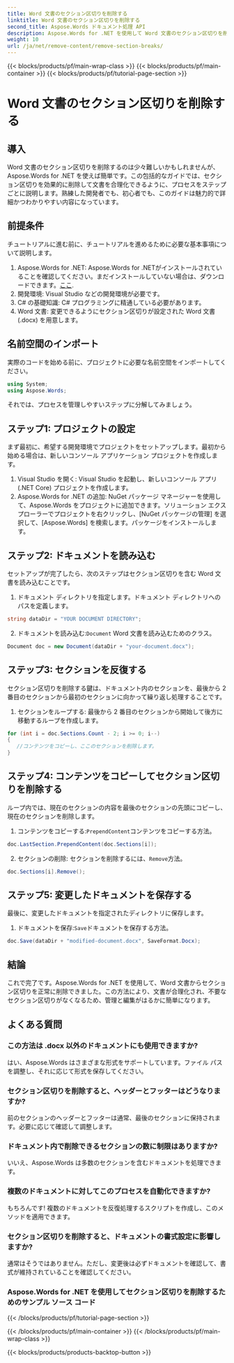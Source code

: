 ```yaml
---
title: Word 文書のセクション区切りを削除する
linktitle: Word 文書のセクション区切りを削除する
second_title: Aspose.Words ドキュメント処理 API
description: Aspose.Words for .NET を使用して Word 文書のセクション区切りを削除する方法を学びます。この詳細なステップバイステップ ガイドにより、スムーズな文書管理と編集が可能になります。
weight: 10
url: /ja/net/remove-content/remove-section-breaks/
---
```


{{< blocks/products/pf/main-wrap-class >}}
{{< blocks/products/pf/main-container >}}
{{< blocks/products/pf/tutorial-page-section >}}

# Word 文書のセクション区切りを削除する

## 導入

Word 文書のセクション区切りを削除するのは少々難しいかもしれませんが、Aspose.Words for .NET を使えば簡単です。この包括的なガイドでは、セクション区切りを効果的に削除して文書を合理化できるように、プロセスをステップごとに説明します。熟練した開発者でも、初心者でも、このガイドは魅力的で詳細かつわかりやすい内容になっています。

## 前提条件

チュートリアルに進む前に、チュートリアルを進めるために必要な基本事項について説明します。

1.  Aspose.Words for .NET: Aspose.Words for .NETがインストールされていることを確認してください。まだインストールしていない場合は、ダウンロードできます。[ここ](https://releases.aspose.com/words/net/).
2. 開発環境: Visual Studio などの開発環境が必要です。
3. C# の基礎知識: C# プログラミングに精通している必要があります。
4. Word 文書: 変更できるようにセクション区切りが設定された Word 文書 (.docx) を用意します。

## 名前空間のインポート

実際のコードを始める前に、プロジェクトに必要な名前空間をインポートしてください。

```csharp
using System;
using Aspose.Words;
```

それでは、プロセスを管理しやすいステップに分解してみましょう。

## ステップ1: プロジェクトの設定

まず最初に、希望する開発環境でプロジェクトをセットアップします。最初から始める場合は、新しいコンソール アプリケーション プロジェクトを作成します。

1. Visual Studio を開く: Visual Studio を起動し、新しいコンソール アプリ (.NET Core) プロジェクトを作成します。
2. Aspose.Words for .NET の追加: NuGet パッケージ マネージャーを使用して、Aspose.Words をプロジェクトに追加できます。ソリューション エクスプローラーでプロジェクトを右クリックし、[NuGet パッケージの管理] を選択して、[Aspose.Words] を検索します。パッケージをインストールします。

## ステップ2: ドキュメントを読み込む

セットアップが完了したら、次のステップはセクション区切りを含む Word 文書を読み込むことです。

1. ドキュメント ディレクトリを指定します。ドキュメント ディレクトリへのパスを定義します。
```csharp
string dataDir = "YOUR DOCUMENT DIRECTORY";
```
2. ドキュメントを読み込む:`Document` Word 文書を読み込むためのクラス。
```csharp
Document doc = new Document(dataDir + "your-document.docx");
```

## ステップ3: セクションを反復する

セクション区切りを削除する鍵は、ドキュメント内のセクションを、最後から 2 番目のセクションから最初のセクションに向かって繰り返し処理することです。

1. セクションをループする: 最後から 2 番目のセクションから開始して後方に移動するループを作成します。
```csharp
for (int i = doc.Sections.Count - 2; i >= 0; i--)
{
   //コンテンツをコピーし、ここのセクションを削除します。
}
```

## ステップ4: コンテンツをコピーしてセクション区切りを削除する

ループ内では、現在のセクションの内容を最後のセクションの先頭にコピーし、現在のセクションを削除します。

1. コンテンツをコピーする:`PrependContent`コンテンツをコピーする方法。
```csharp
doc.LastSection.PrependContent(doc.Sections[i]);
```
2. セクションの削除: セクションを削除するには、`Remove`方法。
```csharp
doc.Sections[i].Remove();
```

## ステップ5: 変更したドキュメントを保存する

最後に、変更したドキュメントを指定されたディレクトリに保存します。

1. ドキュメントを保存:`Save`ドキュメントを保存する方法。
```csharp
doc.Save(dataDir + "modified-document.docx", SaveFormat.Docx);
```

## 結論

これで完了です。Aspose.Words for .NET を使用して、Word 文書からセクション区切りを正常に削除できました。この方法により、文書が合理化され、不要なセクション区切りがなくなるため、管理と編集がはるかに簡単になります。

## よくある質問

### この方法は .docx 以外のドキュメントにも使用できますか?
はい、Aspose.Words はさまざまな形式をサポートしています。ファイル パスを調整し、それに応じて形式を保存してください。

### セクション区切りを削除すると、ヘッダーとフッターはどうなりますか?
前のセクションのヘッダーとフッターは通常、最後のセクションに保持されます。必要に応じて確認して調整します。

### ドキュメント内で削除できるセクションの数に制限はありますか?
いいえ、Aspose.Words は多数のセクションを含むドキュメントを処理できます。

### 複数のドキュメントに対してこのプロセスを自動化できますか?
もちろんです! 複数のドキュメントを反復処理するスクリプトを作成し、このメソッドを適用できます。

### セクション区切りを削除すると、ドキュメントの書式設定に影響しますか?
通常はそうではありません。ただし、変更後は必ずドキュメントを確認して、書式が維持されていることを確認してください。

### Aspose.Words for .NET を使用してセクション区切りを削除するためのサンプル ソース コード
 
{{< /blocks/products/pf/tutorial-page-section >}}

{{< /blocks/products/pf/main-container >}}
{{< /blocks/products/pf/main-wrap-class >}}

{{< blocks/products/products-backtop-button >}}
